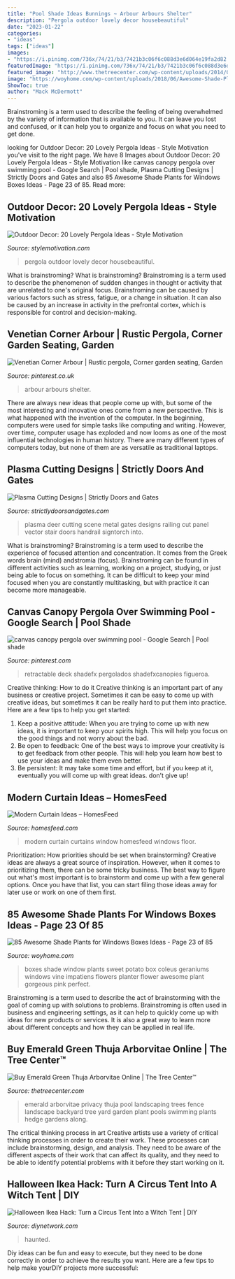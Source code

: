 ```yaml
---
title: "Pool Shade Ideas Bunnings ~ Arbour Arbours Shelter"
description: "Pergola outdoor lovely decor housebeautiful"
date: "2023-01-22"
categories:
- "ideas"
tags: ["ideas"]
images:
- "https://i.pinimg.com/736x/74/21/b3/7421b3c06f6c088d3e6d064e19fa2d82.jpg"
featuredImage: "https://i.pinimg.com/736x/74/21/b3/7421b3c06f6c088d3e6d064e19fa2d82.jpg"
featured_image: "http://www.thetreecenter.com/wp-content/uploads/2014/06/emerald-green-1.jpg"
image: "https://woyhome.com/wp-content/uploads/2018/06/Awesome-Shade-Plants-for-Windows-Boxes-Ideas-63.jpg"
ShowToc: true
author: "Mack McDermott"
---
```



Brainstroming is a term used to describe the feeling of being overwhelmed by the variety of information that is available to you. It can leave you lost and confused, or it can help you to organize and focus on what you need to get done.

	

		
looking for Outdoor Decor: 20 Lovely Pergola Ideas - Style Motivation you've visit to the right page. We have 8 Images about Outdoor Decor: 20 Lovely Pergola Ideas - Style Motivation like canvas canopy pergola over swimming pool - Google Search | Pool shade, Plasma Cutting Designs | Strictly Doors and Gates and also 85 Awesome Shade Plants for Windows Boxes Ideas - Page 23 of 85. Read more:
		
    
## Outdoor Decor: 20 Lovely Pergola Ideas - Style Motivation

<img loading=lazy src="https://homebnc.com/homeimg/2017/03/12-pergola-ideas-homebnc.jpg" onerror="this.onerror=null;this.src='https://tse4.mm.bing.net/th?id=OIP.EJBvl7osLPwA2kz6-hNq9gHaKA&amp;pid=15.1';" alt="Outdoor Decor: 20 Lovely Pergola Ideas - Style Motivation">

_Source: stylemotivation.com_

>pergola outdoor lovely decor housebeautiful. 

	

What is brainstroming?
What is brainstroming? Brainstroming is a term used to describe the phenomenon of sudden changes in thought or activity that are unrelated to one's original focus. Brainstroming can be caused by various factors such as stress, fatigue, or a change in situation. It can also be caused by an increase in activity in the prefrontal cortex, which is responsible for control and decision-making.

    
## Venetian Corner Arbour | Rustic Pergola, Corner Garden Seating, Garden

<img loading=lazy src="https://i.pinimg.com/736x/74/21/b3/7421b3c06f6c088d3e6d064e19fa2d82.jpg" onerror="this.onerror=null;this.src='https://tse4.mm.bing.net/th?id=OIP.jpbjq3qqEUO9TA8kNvI5ZwHaJ3&amp;pid=15.1';" alt="Venetian Corner Arbour | Rustic pergola, Corner garden seating, Garden">

_Source: pinterest.co.uk_

>arbour arbours shelter. 

	

There are always new ideas that people come up with, but some of the most interesting and innovative ones come from a new perspective. This is what happened with the invention of the computer. In the beginning, computers were used for simple tasks like computing and writing. However, over time, computer usage has exploded and now looms as one of the most influential technologies in human history. There are many different types of computers today, but none of them are as versatile as traditional laptops.

    
## Plasma Cutting Designs | Strictly Doors And Gates

<img loading=lazy src="https://strictlydoorsandgates.com/wp-content/gallery/plasma-cutting-designs/plasma-cutting-12.jpg" onerror="this.onerror=null;this.src='https://tse2.mm.bing.net/th?id=OIP.2zHV0VMB1vQvZSnoxGBcyAHaFj&amp;pid=15.1';" alt="Plasma Cutting Designs | Strictly Doors and Gates">

_Source: strictlydoorsandgates.com_

>plasma deer cutting scene metal gates designs railing cut panel vector stair doors handrail signtorch into. 

	

What is brainstroming?
Brainstroming is a term used to describe the experience of focused attention and concentration. It comes from the Greek words brain (mind) andstromia (focus). Brainstroming can be found in different activities such as learning, working on a project, studying, or just being able to focus on something. It can be difficult to keep your mind focused when you are constantly multitasking, but with practice it can become more manageable.

    
## Canvas Canopy Pergola Over Swimming Pool - Google Search | Pool Shade

<img loading=lazy src="https://i.pinimg.com/736x/1f/e6/2e/1fe62e6ec2e49bae041f718a9402f5d2.jpg" onerror="this.onerror=null;this.src='https://tse3.mm.bing.net/th?id=OIP.sUGLH1ivj1HAr0Gnbj4aQwHaE7&amp;pid=15.1';" alt="canvas canopy pergola over swimming pool - Google Search | Pool shade">

_Source: pinterest.com_

>retractable deck shadefx pergolados shadefxcanopies figueroa. 

	

Creative thinking: How to do it
Creative thinking is an important part of any business or creative project. Sometimes it can be easy to come up with creative ideas, but sometimes it can be really hard to put them into practice. Here are a few tips to help you get started: 
1. Keep a positive attitude: When you are trying to come up with new ideas, it is important to keep your spirits high. This will help you focus on the good things and not worry about the bad. 
2. Be open to feedback: One of the best ways to improve your creativity is to get feedback from other people. This will help you learn how best to use your ideas and make them even better. 
3. Be persistent: It may take some time and effort, but if you keep at it, eventually you will come up with great ideas. don’t give up!

    
## Modern Curtain Ideas – HomesFeed

<img loading=lazy src="https://homesfeed.com/wp-content/uploads/2015/08/Elegant-and-modern-black-and-red-curtain-for-corner-windows-wood-planks-floor-system-glass-window-and-trims-.jpg" onerror="this.onerror=null;this.src='https://tse3.mm.bing.net/th?id=OIP.VWat2Om_xHfXTNBWfTJMmQHaJ6&amp;pid=15.1';" alt="Modern Curtain Ideas – HomesFeed">

_Source: homesfeed.com_

>modern curtain curtains window homesfeed windows floor. 

	

Prioritization: How priorities should be set when brainstorming?
Creative ideas are always a great source of inspiration. However, when it comes to prioritizing them, there can be some tricky business. The best way to figure out what's most important is to brainstorm and come up with a few general options. Once you have that list, you can start filing those ideas away for later use or work on one of them first.

    
## 85 Awesome Shade Plants For Windows Boxes Ideas - Page 23 Of 85

<img loading=lazy src="https://woyhome.com/wp-content/uploads/2018/06/Awesome-Shade-Plants-for-Windows-Boxes-Ideas-63.jpg" onerror="this.onerror=null;this.src='https://tse4.mm.bing.net/th?id=OIP.DJfzT859lcn5RSoTcEwCxwHaNA&amp;pid=15.1';" alt="85 Awesome Shade Plants for Windows Boxes Ideas - Page 23 of 85">

_Source: woyhome.com_

>boxes shade window plants sweet potato box coleus geraniums windows vine impatiens flowers planter flower awesome plant gorgeous pink perfect. 

	

Brainstroming is a term used to describe the act of brainstorming with the goal of coming up with solutions to problems. Brainstroming is often used in business and engineering settings, as it can help to quickly come up with ideas for new products or services. It is also a great way to learn more about different concepts and how they can be applied in real life.

    
## Buy Emerald Green Thuja Arborvitae Online | The Tree Center™

<img loading=lazy src="http://www.thetreecenter.com/wp-content/uploads/2014/06/emerald-green-1.jpg" onerror="this.onerror=null;this.src='https://tse2.mm.bing.net/th?id=OIP.SsM_VQzchr3smuLkhg4fewHaE8&amp;pid=15.1';" alt="Buy Emerald Green Thuja Arborvitae Online | The Tree Center™">

_Source: thetreecenter.com_

>emerald arborvitae privacy thuja pool landscaping trees fence landscape backyard tree yard garden plant pools swimming plants hedge gardens along. 

	

The critical thinking process in art
Creative artists use a variety of critical thinking processes in order to create their work. These processes can include brainstorming, design, and analysis. They need to be aware of the different aspects of their work that can affect its quality, and they need to be able to identify potential problems with it before they start working on it.

    
## Halloween Ikea Hack: Turn A Circus Tent Into A Witch Tent | DIY

<img loading=lazy src="https://diy.sndimg.com/content/dam/images/diy/fullset/2015/8/31/CI-Chelsea-Laine-Francis_Halloween-witch-tent-front.jpg.rend.hgtvcom.616.462.suffix/1441028952528.jpeg" onerror="this.onerror=null;this.src='https://tse4.mm.bing.net/th?id=OIP.os9mQpgESC1qaBTcIAm7dAHaFj&amp;pid=15.1';" alt="Halloween Ikea Hack: Turn a Circus Tent Into a Witch Tent | DIY">

_Source: diynetwork.com_

>haunted. 

	

Diy ideas can be fun and easy to execute, but they need to be done correctly in order to achieve the results you want. Here are a few tips to help make yourDIY projects more successful:


